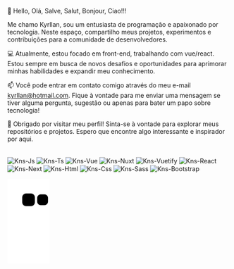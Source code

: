 👋 Hello, Olá, Salve, Salut, Bonjour, Ciao!!!

Me chamo Kyrllan, sou um entusiasta de programação e apaixonado por tecnologia. Neste espaço, compartilho meus projetos, experimentos e contribuições para a comunidade de desenvolvedores.

💻 Atualmente, estou focado em front-end, trabalhando com vue/react. Estou sempre em busca de novos desafios e oportunidades para aprimorar minhas habilidades e expandir meu conhecimento.

📫 Você pode entrar em contato comigo através do meu e-mail kyrllan@hotmail.com. Fique à vontade para me enviar uma mensagem se tiver alguma pergunta, sugestão ou apenas para bater um papo sobre tecnologia!

🚀 Obrigado por visitar meu perfil! Sinta-se à vontade para explorar meus repositórios e projetos. Espero que encontre algo interessante e inspirador por aqui.

<div style="display: inline_block"><br>
  <img align="center" alt="Kns-Js" height="30" width="40" src="https://github.com/Kyrllan/kyrllan/assets/31549101/0db9778b-ef47-4afe-be0c-1f5cf85f43b3">
  <img align="center" alt="Kns-Ts" height="30" width="40" src="https://github.com/Kyrllan/kyrllan/assets/31549101/01e357d8-93e3-42b2-b6dc-7ced1197c250">
  <img align="center" alt="Kns-Vue" height="30" width="40" src="https://github.com/Kyrllan/kyrllan/assets/31549101/6a4c4221-639d-4c03-b77a-3ebab1b696ba">
  <img align="center" alt="Kns-Nuxt" height="30" width="40" src="https://github.com/Kyrllan/kyrllan/assets/31549101/1cc465e7-1122-4d93-8869-3297e4fc9118">
  <img align="center" alt="Kns-Vuetify" height="30" width="40" src="https://github.com/Kyrllan/kyrllan/assets/31549101/d5cd7e71-d471-4b8c-9861-961ec1b5178b">
  <img align="center" alt="Kns-React" height="30" width="40" src="https://github.com/Kyrllan/kyrllan/assets/31549101/c8627cc4-a741-46e6-9755-856ff5688613">
  <img align="center" alt="Kns-Next" height="30" width="40" src="https://github.com/Kyrllan/kyrllan/assets/31549101/f53875be-fa17-4508-928e-d34c9d645bb3">
  <img align="center" alt="Kns-Html" height="30" width="40" src="https://github.com/Kyrllan/kyrllan/assets/31549101/532d944c-8d8e-4b9d-ac13-3083ec1034bb">
  <img align="center" alt="Kns-Css" height="30" width="40" src="https://github.com/Kyrllan/kyrllan/assets/31549101/9ba1cb23-4035-4419-ad53-540c486a3cfd">
  <img align="center" alt="Kns-Sass" height="30" width="40" src="https://github.com/Kyrllan/kyrllan/assets/31549101/b9cf67ca-9f07-4655-a370-ebb6e7d5e095">
  <img align="center" alt="Kns-Bootstrap" height="30" width="40" src="https://github.com/Kyrllan/kyrllan/assets/31549101/2eedcce4-078b-4e88-af10-8d10959e55a9">
</div>

![Snake animation](https://github.com/Kyrllan/Kyrllan/blob/output/github-contribution-grid-snake.svg)

